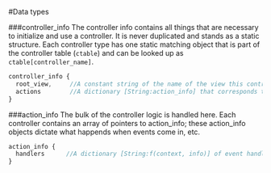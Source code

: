 #Data types

###controller_info
The controller info contains all things that are necessary to initialize and use a controller. It is never duplicated and stands
as a static structure. Each controller type has one static matching object that is part of the controller table (`ctable`) and can
be looked up as `ctable[controller_name]`.

```javascript
controller_info {
  root_view,     //A constant string of the name of the view this controller sets as it's root view.
  actions        //A dictionary [String:action_info] that corresponds to a dictionary of action_info object's based on the action's name.
}
```

###action_info
The bulk of the controller logic is handled here. Each controller contains an array of pointers to action_info; these action_info objects
dictate what happends when events come in, etc.
```javascript
action_info {
  handlers      //A dictionary [String:f(context, info)] of event handlers for events that occur
}
```
